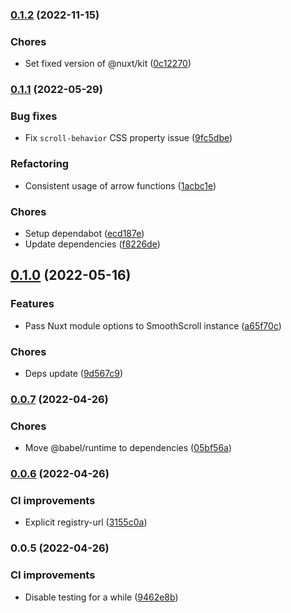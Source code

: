 

### [0.1.2](https://github.com/MorevM/smooth-scroll/compare/v0.1.1...v0.1.2) (2022-11-15)


### Chores

* Set fixed version of @nuxt/kit ([0c12270](https://github.com/MorevM/smooth-scroll/commit/0c122707380b476ca69b3dfc7e1266c66f609ed7))

### [0.1.1](https://github.com/MorevM/smooth-scroll/compare/v0.1.0...v0.1.1) (2022-05-29)


### Bug fixes

* Fix `scroll-behavior` CSS property issue ([9fc5dbe](https://github.com/MorevM/smooth-scroll/commit/9fc5dbe11b9d8eeedad89aca23c45c603093ac45))


### Refactoring

* Consistent usage of arrow functions ([1acbc1e](https://github.com/MorevM/smooth-scroll/commit/1acbc1ec3926aed52975b866c14d7cf091059c68))


### Chores

* Setup dependabot ([ecd187e](https://github.com/MorevM/smooth-scroll/commit/ecd187edad95fa2a436a0e0c7fb7bfb72eefa424))
* Update dependencies ([f8226de](https://github.com/MorevM/smooth-scroll/commit/f8226de7b77a23daef4c07dffb5cb8102ddd3927))

## [0.1.0](https://github.com/MorevM/smooth-scroll/compare/v0.0.7...v0.1.0) (2022-05-16)


### Features

* Pass Nuxt module options to SmoothScroll instance ([a65f70c](https://github.com/MorevM/smooth-scroll/commit/a65f70c9574a7d2c9f2c8078096100675ab8428e))


### Chores

* Deps update ([9d567c9](https://github.com/MorevM/smooth-scroll/commit/9d567c9bda9f32cd03bc8573cc797a5f25388bae))

### [0.0.7](https://github.com/MorevM/smooth-scroll/compare/v0.0.6...v0.0.7) (2022-04-26)


### Chores

* Move @babel/runtime to dependencies ([05bf56a](https://github.com/MorevM/smooth-scroll/commit/05bf56a7ed22827b56cb1cfa5b9d97781a4a66ea))

### [0.0.6](https://github.com/MorevM/smooth-scroll/compare/v0.0.5...v0.0.6) (2022-04-26)


### CI improvements

* Explicit registry-url ([3155c0a](https://github.com/MorevM/smooth-scroll/commit/3155c0a12af9904381c1cf6c34e4ee36d505844c))

### 0.0.5 (2022-04-26)


### CI improvements

* Disable testing for a while ([9462e8b](https://github.com/MorevM/smooth-scroll/commit/9462e8bad872148625ece4ec5e570ba1f720e9af))
